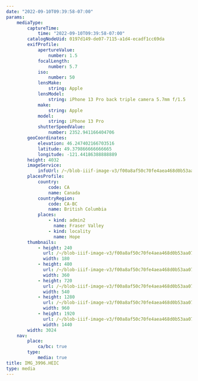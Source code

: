 ```yaml
---
date: "2022-09-10T09:39:58-07:00"
params:
    mediaType:
        captureTime:
            time: "2022-09-10T09:39:58-07:00"
        catalogNodeUid: 0197d149-de07-7115-a1d4-ecadf1cc69da
        exifProfile:
            apertureValue:
                number: 1.5
            focalLength:
                number: 5.7
            iso:
                number: 50
            lensMake:
                string: Apple
            lensModel:
                string: iPhone 13 Pro back triple camera 5.7mm f/1.5
            make:
                string: Apple
            model:
                string: iPhone 13 Pro
            shutterSpeedValue:
                number: 2352.941166404706
        geoCoordinates:
            elevation: 46.247402166703516
            latitude: 49.379866666666665
            longitude: -121.44186388888889
        height: 4032
        imageService:
            infoUrl: /~/blob-iiif-image-v3/f00a8af50c70fe4aea468d0b53aa07de8f4612b6f35a759df5212b0a9913a339/info.json
        placesProfile:
            country:
                code: CA
                name: Canada
            countryRegion:
                code: CA-BC
                name: British Columbia
            places:
                - kind: admin2
                  name: Fraser Valley
                - kind: locality
                  name: Hope
        thumbnails:
            - height: 240
              url: /~/blob-iiif-image-v3/f00a8af50c70fe4aea468d0b53aa07de8f4612b6f35a759df5212b0a9913a339/full/180%2C240/0/default.jpg
              width: 180
            - height: 480
              url: /~/blob-iiif-image-v3/f00a8af50c70fe4aea468d0b53aa07de8f4612b6f35a759df5212b0a9913a339/full/360%2C480/0/default.jpg
              width: 360
            - height: 720
              url: /~/blob-iiif-image-v3/f00a8af50c70fe4aea468d0b53aa07de8f4612b6f35a759df5212b0a9913a339/full/540%2C720/0/default.jpg
              width: 540
            - height: 1280
              url: /~/blob-iiif-image-v3/f00a8af50c70fe4aea468d0b53aa07de8f4612b6f35a759df5212b0a9913a339/full/960%2C1280/0/default.jpg
              width: 960
            - height: 1920
              url: /~/blob-iiif-image-v3/f00a8af50c70fe4aea468d0b53aa07de8f4612b6f35a759df5212b0a9913a339/full/1440%2C1920/0/default.jpg
              width: 1440
        width: 3024
    nav:
        place:
            ca/bc: true
        type:
            media: true
title: IMG_3996.HEIC
type: media
---
```

